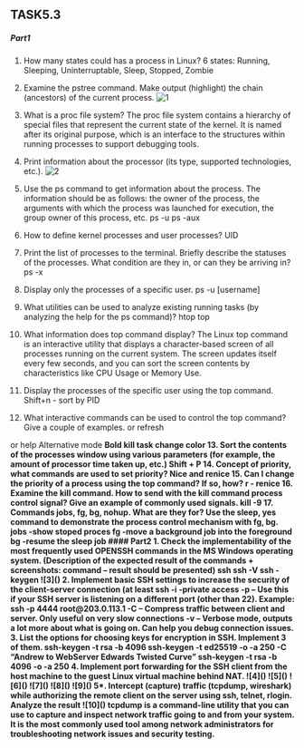 ## TASK5.3
##### Part1

1. How many states could has a process in Linux?
6 states: Running, Sleeping, Uninterruptable, Sleep, Stopped, Zombie

2. Examine the pstree command. Make output (highlight) the chain (ancestors) of the current 
process.
![1]()
3. What is a proc file system?
The proc file system contains a hierarchy of special files that represent the current state of the kernel. It is named after its original purpose, which is an interface to the structures within running processes to support debugging tools.

4. Print information about the processor (its type, supported technologies, etc.).
![2]()

5. Use the ps command to get information about the process. The information should be as 
follows: the owner of the process, the arguments with which the process was launched for 
execution, the group owner of this process, etc.
ps -u 
ps -aux

6. How to define kernel processes and user processes?
UID 

7. Print the list of processes to the terminal. Briefly describe the statuses of the processes. 
What condition are they in, or can they be arriving in?
ps -x

8. Display only the processes of a specific user.
ps -u [username]

9. What utilities can be used to analyze existing running tasks (by analyzing the help for the ps 
command)?
htop
top
10. What information does top command display?
The Linux top command is an interactive utility that displays a character-based screen of all processes running on the current system. The screen updates itself every few seconds, and you can sort the screen contents by characteristics like CPU Usage or Memory Use.

12. Display the processes of the specific user using the top command.
Shift+n - sort by PID

12. What interactive commands can be used to control the top command? Give a couple of 
examples.
<Space> or <Enter> refresh
<?> or <help> help
<A> Alternative mode
<B> Bold
<k> kill task
<z> change color

13. Sort the contents of the processes window using various parameters (for example, the 
amount of processor time taken up, etc.)
Shift + P

14. Concept of priority, what commands are used to set priority?
Nice and renice

15. Can I change the priority of a process using the top command? If so, how?
r - renice

16. Examine the kill command. How to send with the kill command process control signal? Give an example of commonly used signals.
kill -9

17. Commands jobs, fg, bg, nohup. What are they for? Use the sleep, yes command to 
demonstrate the process control mechanism with fg, bg.
jobs -show stoped proces
fg -move a background job into the foreground
bg -resume the sleep job

#### Part2

1. Check the implementability of the most frequently used OPENSSH commands in the MS 
Windows operating system. (Description of the expected result of the commands + 
screenshots: command – result should be presented)
ssh
ssh -V
ssh -keygen
![3]()

2. Implement basic SSH settings to increase the security of the client-server connection (at least 
ssh -i -private access
-p – Use this if your SSH server is listening on a different port (other than 22). Example: ssh -p 4444 root@203.0.113.1
-C – Compress traffic between client and server. Only useful on very slow connections
-v – Verbose mode, outputs a lot more about what is going on. Can help you debug connection issues.

3. List the options for choosing keys for encryption in SSH. Implement 3 of them.
ssh-keygen -t rsa -b 4096
ssh-keygen -t ed25519  -o -a 250 -C “Andrew to WebServer Edwards Twisted Curve”
ssh-keygen -t rsa -b 4096 -o -a 250

4. Implement port forwarding for the SSH client from the host machine to the guest Linux 
virtual machine behind NAT.
![4]()
![5]()
![6]()
![7]()
![8]()
![9]()
5*. Intercept (capture) traffic (tcpdump, wireshark) while authorizing the remote client on the 
server using ssh, telnet, rlogin. Analyze the result
![10]()
tcpdump is a command-line utility that you can use to capture and inspect network traffic going to and from your system. It is the most commonly used tool among network administrators for troubleshooting network issues and security testing.

